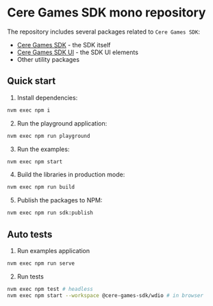 # Cere Games SDK mono repository

The repository includes several packages related to `Cere Games SDK`:

- [Cere Games SDK](https://github.com/cere-io/cere-games-sdk/tree/master/packages/sdk) - the SDK itself
- [Cere Games SDK UI](https://github.com/cere-io/cere-games-sdk/tree/master/packages/ui) - the SDK UI elements
- Other utility packages

## Quick start

1. Install dependencies:

```bash
nvm exec npm i
```

2. Run the playground application:

```bash
nvm exec npm run playground
```

3. Run the examples:

```bash
nvm exec npm start
```

4. Build the libraries in production mode:

```bash
nvm exec npm run build
```

5. Publish the packages to NPM:

```bash
nvm exec npm run sdk:publish
```

## Auto tests

1. Run examples application

```bash
nvm exec npm run serve
```

2. Run tests

```bash
nvm exec npm test # headless
nvm exec npm start --workspace @cere-games-sdk/wdio # in browser
```
